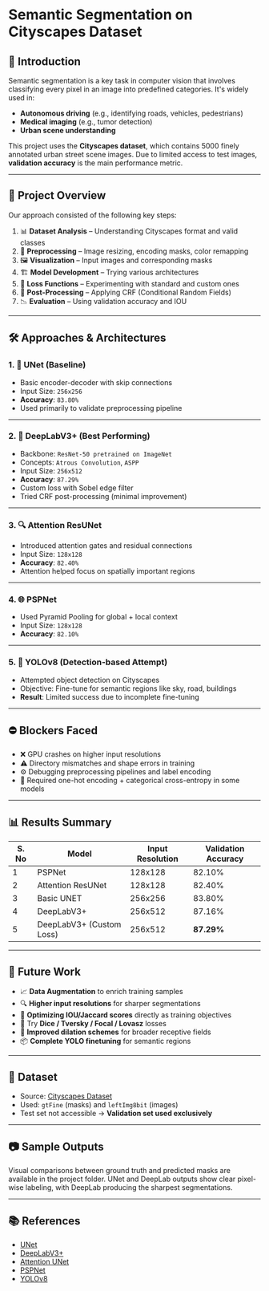 # Semantic Segmentation on Cityscapes Dataset 


## 🧠 Introduction

Semantic segmentation is a key task in computer vision that involves classifying every pixel in an image into predefined categories. It's widely used in:
- **Autonomous driving** (e.g., identifying roads, vehicles, pedestrians)
- **Medical imaging** (e.g., tumor detection)
- **Urban scene understanding**

This project uses the **Cityscapes dataset**, which contains 5000 finely annotated urban street scene images. Due to limited access to test images, **validation accuracy** is the main performance metric.

---

## 🧩 Project Overview

Our approach consisted of the following key steps:

1. 📊 **Dataset Analysis** – Understanding Cityscapes format and valid classes  
2. 🧼 **Preprocessing** – Image resizing, encoding masks, color remapping  
3. 🖼️ **Visualization** – Input images and corresponding masks  
4. 🏗️ **Model Development** – Trying various architectures  
5. 🎯 **Loss Functions** – Experimenting with standard and custom ones  
6. 🧪 **Post-Processing** – Applying CRF (Conditional Random Fields)  
7. 📉 **Evaluation** – Using validation accuracy and IOU  

---

## 🛠️ Approaches & Architectures

### 1. 🧬 UNet (Baseline)
- Basic encoder-decoder with skip connections
- Input Size: `256x256`
- **Accuracy**: `83.80%`
- Used primarily to validate preprocessing pipeline

---

### 2. 🧠 DeepLabV3+ (Best Performing)
- Backbone: `ResNet-50 pretrained on ImageNet`
- Concepts: `Atrous Convolution`, `ASPP`
- Input Size: `256x512`
- **Accuracy**: `87.29%`
- Custom loss with Sobel edge filter
- Tried CRF post-processing (minimal improvement)

---

### 3. 🔍 Attention ResUNet
- Introduced attention gates and residual connections
- Input Size: `128x128`
- **Accuracy**: `82.40%`
- Attention helped focus on spatially important regions

---

### 4. 🌐 PSPNet
- Used Pyramid Pooling for global + local context
- Input Size: `128x128`
- **Accuracy**: `82.10%`

---

### 5. 🦾 YOLOv8 (Detection-based Attempt)
- Attempted object detection on Cityscapes
- Objective: Fine-tune for semantic regions like sky, road, buildings
- **Result**: Limited success due to incomplete fine-tuning

---

## ⛔ Blockers Faced

- ❌ GPU crashes on higher input resolutions
- ⚠️ Directory mismatches and shape errors in training
- ⚙️ Debugging preprocessing pipelines and label encoding
- 🧮 Required one-hot encoding + categorical cross-entropy in some models

---

## 📊 Results Summary

| S. No | Model                   | Input Resolution | Validation Accuracy |
|-------|-------------------------|------------------|---------------------|
| 1     | PSPNet                  | 128x128          | 82.10%              |
| 2     | Attention ResUNet       | 128x128          | 82.40%              |
| 3     | Basic UNET              | 256x256          | 83.80%              |
| 4     | DeepLabV3+              | 256x512          | 87.16%              |
| 5     | DeepLabV3+ (Custom Loss)| 256x512          | **87.29%**          |

---

## 🚀 Future Work

- 📈 **Data Augmentation** to enrich training samples  
- 🔍 **Higher input resolutions** for sharper segmentations  
- 📐 **Optimizing IOU/Jaccard scores** directly as training objectives  
- 🧩 Try **Dice / Tversky / Focal / Lovasz** losses  
- 🔁 **Improved dilation schemes** for broader receptive fields  
- 📦 **Complete YOLO finetuning** for semantic regions  

---

## 📁 Dataset

- Source: [Cityscapes Dataset](https://www.cityscapes-dataset.com/)
- Used: `gtFine` (masks) and `leftImg8bit` (images)
- Test set not accessible → **Validation set used exclusively**

---

## 📷 Sample Outputs

Visual comparisons between ground truth and predicted masks are available in the project folder. UNet and DeepLab outputs show clear pixel-wise labeling, with DeepLab producing the sharpest segmentations.

---

## 📚 References

- [UNet](https://arxiv.org/abs/1505.04597)  
- [DeepLabV3+](https://arxiv.org/abs/1802.02611)  
- [Attention UNet](https://arxiv.org/abs/1804.03999)  
- [PSPNet](https://arxiv.org/abs/1612.01105)  
- [YOLOv8](https://github.com/ultralytics/ultralytics)


